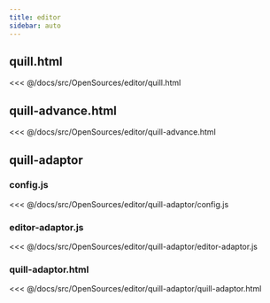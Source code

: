 ```yaml
---
title: editor
sidebar: auto
---
```


## quill.html
<<< @/docs/src/OpenSources/editor/quill.html

## quill-advance.html
<<< @/docs/src/OpenSources/editor/quill-advance.html

## quill-adaptor
### config.js
<<< @/docs/src/OpenSources/editor/quill-adaptor/config.js

### editor-adaptor.js
<<< @/docs/src/OpenSources/editor/quill-adaptor/editor-adaptor.js

### quill-adaptor.html
<<< @/docs/src/OpenSources/editor/quill-adaptor/quill-adaptor.html
